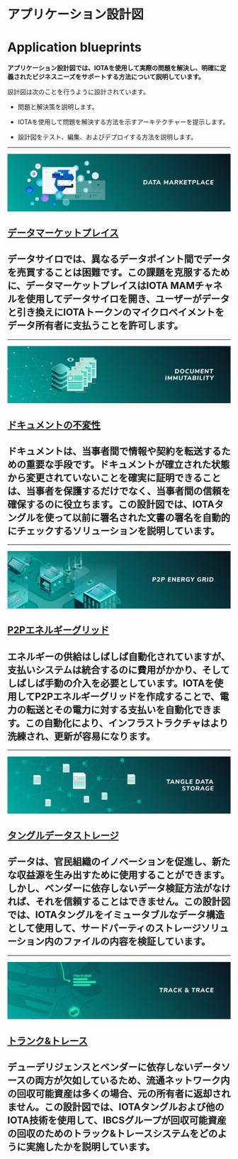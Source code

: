 # アプリケーション設計図
# Application blueprints

**アプリケーション設計図では、IOTAを使用して実際の問題を解決し、明確に定義されたビジネスニーズをサポートする方法について説明しています。**
<!-- **Application blueprints explain how you can use IOTA to solve real-world problems and to support well-defined business needs.** -->

設計図は次のことを行うように設計されています。
<!-- Blueprints are designed to do the following: -->

* 問題と解決策を説明します。
<!-- * Describe a problem and a solution -->
* IOTAを使用して問題を解決する方法を示すアーキテクチャーを提示します。
<!-- * Present an architecture that shows you how to solve the problem with IOTA -->
* 設計図をテスト、編集、およびデプロイする方法を説明します。
<!-- * Explain how you can test, edit, and deploy the blueprint -->

-------------------------
![Data Marketplace](../images/data-marketplace-thumbnail.png)
## [データマーケットプレイス](../data-marketplace/overview.md)
データサイロでは、異なるデータポイント間でデータを売買することは困難です。この課題を克服するために、データマーケットプレイスはIOTA MAMチャネルを使用してデータサイロを開き、ユーザーがデータと引き換えにIOTAトークンのマイクロペイメントをデータ所有者に支払うことを許可します。
-------------------------

-------------------------
![Document immutability](../images/document-immutability.png)
## [ドキュメントの不変性](../doc-immutability/overview.md)
ドキュメントは、当事者間で情報や契約を転送するための重要な手段です。ドキュメントが確立された状態から変更されていないことを確実に証明できることは、当事者を保護するだけでなく、当事者間の信頼を確保するのに役立ちます。この設計図では、IOTAタングルを使って以前に署名された文書の署名を自動的にチェックするソリューションを説明しています。
-------------------------

-------------------------
![Peer-to-peer energy grid](../images/p2p-energy-grid-thumbnail.png)
## [P2Pエネルギーグリッド](../p2p-energy/overview.md)
エネルギーの供給はしばしば自動化されていますが、支払いシステムは統合するのに費用がかかり、そしてしばしば手動の介入を必要としています。IOTAを使用してP2Pエネルギーグリッドを作成することで、電力の転送とその電力に対する支払いを自動化できます。この自動化により、インフラストラクチャはより洗練され、更新が容易になります。
-------------------------

-------------------------
![Tangle data storage](../images/tangle-data-storage-thumbnail.png)
## [タングルデータストレージ](../tangle-data-storage/overview.md)
データは、官民組織のイノベーションを促進し、新たな収益源を生み出すために使用することができます。しかし、ベンダーに依存しないデータ検証方法がなければ、それを信頼することはできません。この設計図では、IOTAタングルをイミュータブルなデータ構造として使用して、サードパーティのストレージソリューション内のファイルの内容を検証しています。
-------------------------

-------------------------
![Track and trace](../images/track-and-trace-thumbnail.png)
## [トランク&トレース](../track-and-trace/overview.md)
デューデリジェンスとベンダーに依存しないデータソースの両方が欠如しているため、流通ネットワーク内の回収可能資産は多くの場合、元の所有者に返却されません。この設計図では、IOTAタングルおよび他のIOTA技術を使用して、IBCSグループが回収可能資産の回収のためのトラック&トレースシステムをどのように実施したかを説明しています。
-------------------------
